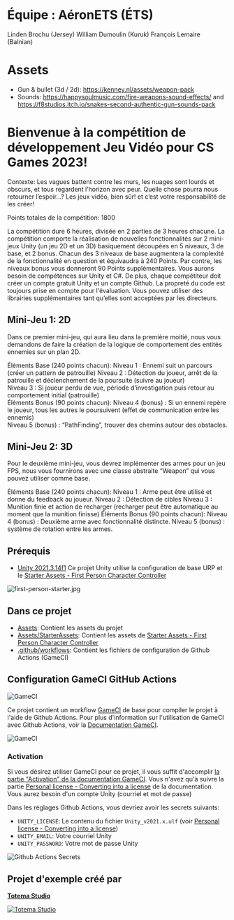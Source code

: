 ﻿# Équipe : AéronETS (ÉTS)
Linden Brochu (Jersey)
William Dumoulin (Kuruk)
François Lemaire (Balnian)

# Assets
- Gun & bullet (3d / 2d): https://kenney.nl/assets/weapon-pack
- Sounds: https://happysoulmusic.com/fire-weapons-sound-effects/ and https://f8studios.itch.io/snakes-second-authentic-gun-sounds-pack

 # Bienvenue à la compétition de développement Jeu Vidéo pour CS Games 2023!

Contexte: Les vagues battent contre les murs, les nuages sont lourds et obscurs, et tous regardent l’horizon avec peur. Quelle chose pourra nous retourner l’espoir…? Les jeux vidéo, bien sûr! et c’est votre responsabilité de les créer!

Points totales de la compétition: 1800 

La compétition dure 6 heures, divisée en 2 parties de 3 heures chacune. La compétition comporte la réalisation de nouvelles fonctionnalités sur 2 mini-jeux Unity (un jeu 2D et un 3D) basiquement découpées en 5 niveaux, 3 de base, et 2 bonus. Chacun des 3 niveaux de base augmentera la complexité de la fonctionnalité en question et équivaudra à 240 Points. Par contre, les niveaux bonus vous donneront 90 Points supplémentaires.
Vous aurons besoin de compétences sur Unity et C#. De plus, chaque compétiteur doit créer un compte gratuit Unity et un compte Github. La propreté du code est toujours prise en compte pour l'évaluation. Vous pouvez utiliser des librairies supplémentaires tant qu’elles sont acceptées par les directeurs. 

## Mini-Jeu 1: 2D
Dans ce premier mini-jeu, qui aura lieu dans la première moitié, nous vous demandons de faire la création de la logique de comportement des entités ennemies sur un plan 2D.

Éléments Base (240 points chacun):
Niveau 1 : Ennemi suit un parcours (créer un pattern de patrouille) 
Niveau 2 : Détection du joueur, arrêt de la patrouille et déclenchement de la poursuite (suivre au joueur) 				
Niveau 3 : Si joueur perdu de vue, période d’investigation puis retour au comportement initial (patrouille) 						
Éléments Bonus (90 points chacun):
Niveau 4 (bonus) : Si un ennemi repère le joueur, tous les autres le poursuivent (effet de communication entre les ennemis)			
Niveau 5 (bonus) : “PathFinding”, trouver des chemins autour des obstacles.  

## Mini-Jeu 2: 3D
Pour le deuxième mini-jeu, vous devrez implémenter des armes pour un jeu FPS, nous vous fournirons avec une classe abstraite “Weapon” qui vous pouvez utiliser comme base.

Éléments Base (240 points chacun):
Niveau 1 : Arme peut être utilisé et donne du feedback au joueur.
Niveau 2 : Détection de cibles
Niveau 3 : Munition finie et action de recharger (recharger peut être automatique au moment que la munition finisse)
Éléments Bonus (90 points chacun):
Niveau 4 (bonus) : Deuxième arme avec fonctionnalité distincte.
Niveau 5 (bonus) : système de rotation entre les armes.  


## Prérequis

- [Unity 2021.3.14f1](https://unity.com/releases/editor/whats-new/2021.3.14#release-notes)
Ce projet Unity utilise la configuration de base URP et le [Starter Assets - First Person Character Controller](https://assetstore.unity.com/packages/essentials/starter-assets-first-person-character-controller-196525)

![first-person-starter.jpg](./docs/images/first-person-starter.jpg)

## Dans ce projet

* [Assets](Assets/): Contient les assets du projet
* [Assets/StarterAssets](Assets/StarterAssets/): Contient les assets de [Starter Assets - First Person Character Controller](https://assetstore.unity.com/packages/essentials/starter-assets-first-person-character-controller-196525)
* [.github/workflows](.github/workflows/): Contient les fichiers de configuration de Github Actions (GameCI)

## Configuration GameCI GitHub Actions

![GameCI](./docs/images/gameci.png)

Ce projet contient un workflow [GameCI](https://game.ci/) de base pour compiler le projet à l'aide de Github Actions. Pour plus d'information sur l'utilisation de GameCI avec Github Actions, voir la [Documentation GameCI](https://game.ci/docs/github/getting-started).

![GameCI](./docs/images/actions.png)

### Activation

Si vous désirez utiliser GameCI pour ce projet, il vous suffit d'accomplir [la partie "Activation" de la documentation GameCI](https://game.ci/docs/github/activation). Vous n'avez qu'à suivre la partie [Personal license - Converting into a license](https://game.ci/docs/github/activation#converting-into-a-license) de la documentation. Vous aurez besoin d'un compte Unity (courriel et mot de passe)

Dans les réglages Github Actions, vous devriez avoir les secrets suivants:

* `UNITY_LICENSE`: Le contenu du fichier `Unity_v2021.x.ulf` (voir [Personal license - Converting into a license](https://game.ci/docs/github/activation#converting-into-a-license))
* `UNITY_EMAIL`: Votre courriel Unity
* `UNITY_PASSWORD`: Votre mot de passe Unity

![Github Actions Secrets](./docs/images/github-actions-secrets.jpg)

## Projet d'exemple créé par

**[Totema Studio](https://totemastudio.com/)**

[![Totema Studio](./docs/images/totemastudio.png)](https://totemastudio.com/)

